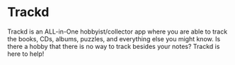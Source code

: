# Trackd
Trackd is an ALL-in-One hobbyist/collector app where you are able to track the books, CDs, albums, puzzles, and everything else you might know. Is there a hobby that there is no way to track besides your notes? Trackd is here to help! 
